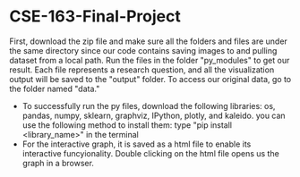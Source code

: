 # CSE-163-Final-Project
First, download the zip file and make sure all the folders and files are under
the same directory since our code contains saving images to and pulling dataset from
a local path. Run the files in the folder "py_modules" to get our result. Each
file represents a research question, and all the visualization output will be saved
to the "output" folder. To access our original data, go to the folder named "data."

* To successfully run the py files, download the following libraries:
  os, pandas, numpy, sklearn, graphviz, IPython, plotly, and kaleido. you can use the
  following method to install them: type "pip install <library_name>" in the terminal
* For the interactive graph, it is saved as a html file to enable its interactive
  funcyionality. Double clicking on the html file opens us the graph in a browser.
